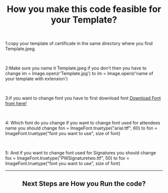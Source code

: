 <h1 align="center">How you make this code feasible for your Template?</h1>
<br>
<p>
1:copy your template of certificate in the same directory where you find Template.jpeg.
</p>
<br>
<p>
2:Make sure you name it Template.jpeg if you don't then you have to change im = Image.open(r'Template.jpg') to im = Image.open(r'name of your template with extension')
</p>
<br>
<p>
3:if you want to change font you have to first download font <a href="https://www.1001fonts.com/signature-fonts.html?page=2">Download Font from here!</a>

</p>
<br>
<p>
4: Which font do you change if you want to change font used for attendees name you should change fon = ImageFont.truetype("arial.ttf", 60) to 
  fon = ImageFont.truetype("font you want to use", size of font)
</p>
<br>
<p>
5: And if you want to change font used for Signatures you should change fox = ImageFont.truetype("PWSignaturetwo.ttf", 50) to 
  fox = ImageFont.truetype("font you want to use", size of font)
</p>
<hr>
<h2 align="center">Next Steps are How you Run the code?</h2>
